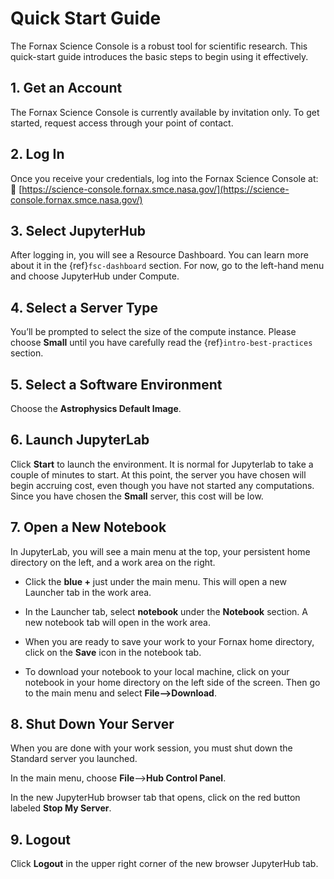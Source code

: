 # Quick Start Guide

The Fornax Science Console is a robust tool for scientific research. This 
quick-start guide introduces the basic steps to begin using it effectively.

## 1. Get an Account
The Fornax Science Console is currently available by invitation only. To get 
started, request access through your point of contact.

## 2. Log In
Once you receive your credentials, log into the Fornax Science Console at:
🔗 [https://science-console.fornax.smce.nasa.gov/](https://science-console.fornax.smce.nasa.gov/)

## 3. Select JupyterHub

After logging in, you will see a Resource Dashboard. You can learn more about 
it in the {ref}`fsc-dashboard` section.
For now, go to the left-hand menu and choose JupyterHub under Compute.

## 4. Select a Server Type
You’ll be prompted to select the size of the compute instance. Please choose 
**Small** until you have carefully read the {ref}`intro-best-practices` section.

## 5. Select a Software Environment

Choose the **Astrophysics Default Image**.

## 6. Launch JupyterLab

Click **Start** to launch the environment. It is normal for Jupyterlab to take 
a couple of minutes to start. At this point, the server you have chosen will 
begin accruing cost, even though you have not started any computations. Since 
you have chosen the **Small** server, this cost will be low.

## 7. Open a New Notebook
In JupyterLab, you will see a main menu at the top, your persistent home 
directory on the left, and a work area on the right.

- Click the **blue +** just under the main menu. This will open a new Launcher 
  tab in the work area.

- In the Launcher tab, select **notebook** under the **Notebook** section. A 
  new notebook tab will open in the work area.

- When you are ready to save your work to your Fornax home directory, click 
  on the **Save** icon in the notebook tab.

- To download your notebook to your local machine, click on your notebook in 
  your home directory on the left side of the screen. Then go to the main menu
  and select **File-->Download**.

## 8. Shut Down Your Server

When you are done with your work session, you must shut down the Standard 
server you launched.

In the main menu, choose **File**-->**Hub Control Panel**.

In the new JupyterHub browser tab that opens, click on the red button labeled 
**Stop My Server**.


## 9. Logout

Click **Logout** in the upper right corner of the new browser JupyterHub tab.
